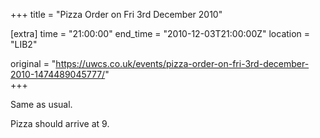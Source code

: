 +++
title = "Pizza Order on Fri 3rd December 2010"

[extra]
time = "21:00:00"
end_time = "2010-12-03T21:00:00Z"
location = "LIB2"

original = "https://uwcs.co.uk/events/pizza-order-on-fri-3rd-december-2010-1474489045777/"    
+++

Same as usual.

Pizza should arrive at 9.

